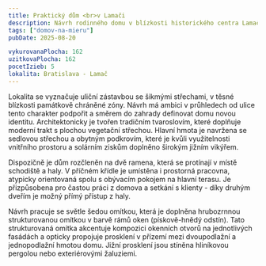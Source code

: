 ```yaml
---
title: Praktický dům <br>v Lamači
description: Návrh rodinného domu v blízkosti historického centra Lamače. S klienty jsme zahájili spolupráci architektonickou studií rekonstrukce rodinného domu, ve které jsme navrhovali eliminovat provozní problémy jednoduchou přístavbou směrem do zahrady. Následně se rozhodli s námi ověřit i možnost novostavby, která by bez kompromisů naplnila jejich aktuální požadavky na bydlení a práci z domova.
tags: ["domov-na-mieru"]
pubDate: 2025-08-20

vykurovanaPlocha: 162
uzitkovaPlocha: 162
pocetIzieb: 5
lokalita: Bratislava - Lamač
---
```


Lokalita se vyznačuje uliční zástavbou se šikmými střechami, v těsné blízkosti památkově chráněné zóny. Návrh má ambici v průhledech od ulice tento charakter podpořit a směrem do zahrady definovat domu novou identitu. Architektonicky je tvořen tradičním tvaroslovím, které doplňuje moderní trakt s plochou vegetační střechou. Hlavní hmota je navržena se sedlovou střechou a obytným podkrovím, které je kvůli využitelnosti vnitřního prostoru a solárním ziskům doplněno širokým jižním vikýřem.

Dispozičně je dům rozčleněn na dvě ramena, která se protínají v místě schodiště a haly. V příčném křídle je umístěna i prostorná pracovna, atypicky orientovaná spolu s obývacím pokojem na hlavní terasu. Je přizpůsobena pro častou práci z domova a setkání s klienty - díky druhým dveřím je možný přímý přístup z haly.

Návrh pracuje se světle šedou omítkou, která je doplněna hrubozrnnou strukturovanou omítkou v barvě rámů oken (pískově-hnědý odstín). Tato strukturovaná omítka akcentuje kompozici okenních otvorů na jednotlivých fasádách a opticky propojuje prosklení v přízemí mezi dvoupodlažní a jednopodlažní hmotou domu. Jižní prosklení jsou stíněna hliníkovou pergolou nebo exteriérovými žaluziemi.